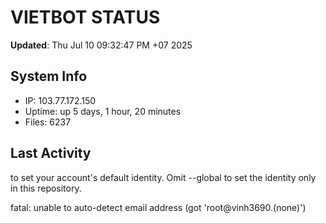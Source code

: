 # VIETBOT STATUS
**Updated**: Thu Jul 10 09:32:47 PM +07 2025

## System Info
- IP: 103.77.172.150
- Uptime: up 5 days, 1 hour, 20 minutes
- Files: 6237

## Last Activity

to set your account's default identity.
Omit --global to set the identity only in this repository.

fatal: unable to auto-detect email address (got 'root@vinh3690.(none)')
